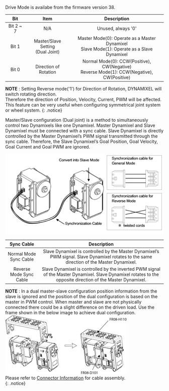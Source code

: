 Drive Mode is availabe from the firmware version 38.

|Bit|Item|Description|
| :---: | :---: | :---: |
|Bit 2 ~ 7|N/A|Unused, always '0'|
|Bit 1|Master/Slave Setting<br />(Dual Joint)|Master Mode(0): Operate as a Master Dynamixel<br />Slave Mode(1): Operate as a Slave Dynamixel|
|Bit 0|Direction of Rotation|Normal Mode(0): CCW(Positive), CW(Negative)<br />Reverse Mode(1): CCW(Negative), CW(Positive)|

**NOTE** : Setting Reverse mode('1') for Direction of Rotation, DYNAMIXEL will switch rotating direction.  
Therefore the direction of Position, Velocity, Current, PWM will be affected.  
This feature can be very useful when configuring symmetrical joint system or wheel system.
{: .notice}

Master/Slave configuration (Dual joint) is a method to simultaneously control two Dynamixels like one Dynamixel. Master Dynamixel and Slave Dynamixel must be connected with a sync cable. Slave Dynamixel is directly controlled by the Master Dynamixel’s PWM signal transmitted through the sync cable. Therefore, the Slave Dynamixel’s Goal Position, Goal Velocity, Goal Current and Goal PWM are ignored.

![](/assets/images/dxl/ex/ex-106_dual.png)

|Sync Cable|Description|
| :---: | :---: |
|Normal Mode Sync Cable|Slave Dynamixel is controlled by the Master Dynamixel’s PWM signal. Slave Dynamixel rotates to the same direction of the Master Dynamixel.|
|Reverse Mode Sync Cable|Slave Dynamixel is controlled by the inverted PWM signal of the Master Dynamixel. Slave Dynamixel rotates to the opposite direction of the Master Dynamixel.|

**NOTE** : In a dual master-slave configuration position information from the slave is ignored and the position of the dual configuration is based on the master in PWM control. When master and slave are not physically connected there could be a slight difference on the driven load. Use the frame shown in the below image to achieve dual configuration.  
![](/assets/images/dxl/ex/ex-106+_fr08-h110_fr08-d101.png)  
Please refer to [Connector Information](#connector-information) for cable assembly.  
{: .notice}
